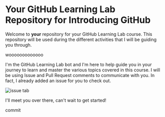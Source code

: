 # Your GitHub Learning Lab Repository for Introducing GitHub

Welcome to **your** repository for your GitHub Learning Lab course. This repository will be used during the different activities that I will be guiding you through.

wooooooooooooo

I'm the GitHub Learning Lab bot and I'm here to help guide you in your journey to learn and master the various topics covered in this course. I will be using Issue and Pull Request comments to communicate with you. In fact, I already added an issue for you to check out.

![issue tab](https://lab.github.com/public/images/issue_tab.png)

I'll meet you over there, can't wait to get started!

commit
